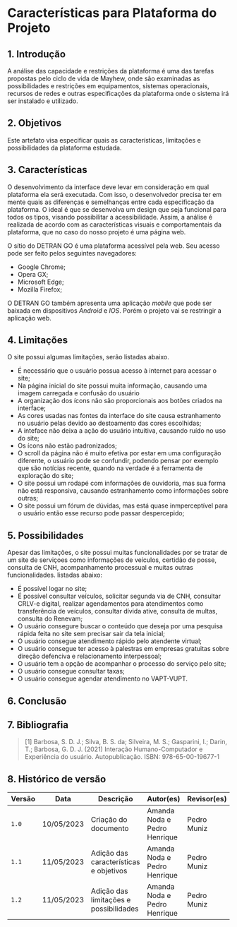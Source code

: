 # Características para Plataforma do Projeto

## 1. Introdução
A análise das capacidade e restrições da plataforma é uma das tarefas propostas pelo ciclo de vida de Mayhew, onde são examinadas as possibilidades e restrições em equipamentos, sistemas operacionais, recursos de redes e outras especificações da plataforma onde o sistema irá ser instalado e utilizado.

## 2. Objetivos 
Este artefato visa especificar quais as características, limitações e possibilidades da plataforma estudada.
## 3. Características
O desenvolvimento da interface deve levar em consideração em qual plataforma ela será executada. Com isso, o desenvolvedor precisa ter em mente quais as diferenças e semelhanças entre cada especificação da plataforma. O ideal é que se desenvolva um design que seja funcional para todos os tipos, visando possibilitar a acessibilidade. Assim, a análise é realizada de acordo com as características visuais e comportamentais da plataforma, que no caso do nosso projeto é uma página web.

O sítio do DETRAN GO é uma plataforma acessível pela web. Seu acesso pode ser feito pelos seguintes navegadores:

* Google Chrome;
* Opera GX;
* Microsoft Edge;
* Mozilla Firefox;

O DETRAN GO também apresenta uma  aplicação *mobile* que pode ser baixada em dispositivos *Android* e *IOS*. Porém o projeto vai se restringir a aplicação web.

## 4. Limitações
O site possui algumas limitações, serão listadas abaixo.

- É necessário que o usuário possua acesso à internet para acessar o site;
- Na página inicial do site possui muita informação, causando uma imagem carregada e confusão do usuário
- A organização dos ícons não são proporcionais aos botões criados na interface;
- As cores usadas nas fontes da interface do site causa estranhamento no usuário pelas devido ao destoamento das cores escolhidas;
- A inteface não deixa a ação do usuário intuitiva, causando ruído no uso do site;
- Os ícons não estão padronizados;
- O scroll da página não é muito efetiva por estar em uma configuração diferente, o usuário pode se confundir, podendo pensar por exemplo que são notícias recente, quando na verdade é a ferramenta de exploração do site;
- O site possui um rodapé com informações de ouvidoria, mas sua forma não está responsiva, causando estranhamento como informações sobre outras;
- O site possui um fórum de dúvidas, mas está quase inmperceptível para o usuário então esse recurso pode passar despercepido;

## 5. Possibilidades
Apesar das limitações, o site possui muitas funcionalidades por se tratar de um site de serviçoes como informações de veículos, certidão de posse, consulta de CNH, acompanhamento processual e muitas outras funcionalidades. listadas abaixo:

- É possível logar no site;
- É possível consultar veículos, solicitar segunda via de CNH, consultar CRLV-e digital, realizar agendamentos para atendimentos como transferência de veículos, consultar dívida ative, consulta de multas, consulta do Renevam;
- O usuário consegure buscar o conteúdo que deseja por uma pesquisa rápida feita no site sem precisar sair da tela inicial;
- O usuário consegue atendimento rápido pelo atendente virtual;
- O usuário consegue ter acesso à palestras em empresas gratuitas sobre direção defenciva e relacionamento interpessoal;
- O usuário tem a opção de acompanhar o processo do serviço pelo site;
- O usuário consegue consultar taxas;
- O usuário consegue agendar atendimento no VAPT-VUPT.

## 6. Conclusão


## 7. Bibliografia

> [1] Barbosa, S. D. J.; Silva, B. S. da; Silveira, M. S.; Gasparini, I.; Darin, T.; Barbosa, G. D. J. (2021) Interação Humano-Computador e Experiência do usuário. Autopublicação. ISBN: 978-65-00-19677-1

## 8. Histórico de versão
| Versão | Data       | Descrição            | Autor(es)   | Revisor(es)    |
|--------|------------|----------------------|-------------|----------------|
| `1.0`  | 10/05/2023 | Criação do documento | Amanda Noda e Pedro Henrique | Pedro Muniz |
| `1.1`  | 11/05/2023 | Adição das características e objetivos | Amanda Noda e Pedro Henrique | Pedro Muniz |
| `1.2`  | 11/05/2023 | Adição das limitações e possibilidades | Amanda Noda e Pedro Henrique | Pedro Muniz |
